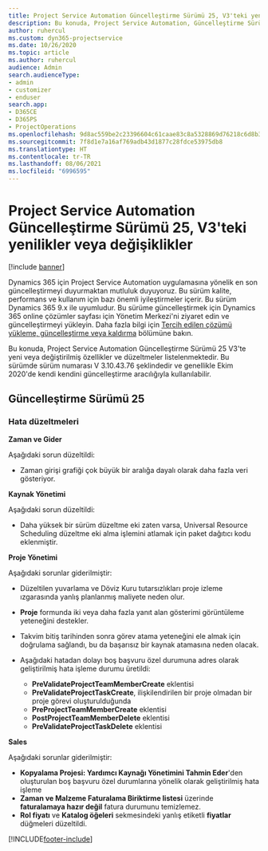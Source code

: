 ```yaml
---
title: Project Service Automation Güncelleştirme Sürümü 25, V3'teki yenilikler veya değişiklikler
description: Bu konuda, Project Service Automation, Güncelleştirme Sürümü 25, V3'teki özellikler ve düzeltmeler listelenir.
author: ruhercul
ms.custom: dyn365-projectservice
ms.date: 10/26/2020
ms.topic: article
ms.author: ruhercul
audience: Admin
search.audienceType:
- admin
- customizer
- enduser
search.app:
- D365CE
- D365PS
- ProjectOperations
ms.openlocfilehash: 9d8ac559be2c23396604c61caae83c8a5328869d76218c6d8b3b6a6a6b32c1eb
ms.sourcegitcommit: 7f8d1e7a16af769adb43d1877c28fdce53975db8
ms.translationtype: HT
ms.contentlocale: tr-TR
ms.lasthandoff: 08/06/2021
ms.locfileid: "6996595"
---
```

# <a name="whats-new-or-changed-in-project-service-automation-update-release-25-v3"></a>Project Service Automation Güncelleştirme Sürümü 25, V3'teki yenilikler veya değişiklikler

[!include [banner](../includes/psa-now-project-operations.md)]

Dynamics 365 için Project Service Automation uygulamasına yönelik en son güncelleştirmeyi duyurmaktan mutluluk duyuyoruz. Bu sürüm kalite, performans ve kullanım için bazı önemli iyileştirmeler içerir. Bu sürüm Dynamics 365 9.x ile uyumludur. Bu sürüme güncelleştirmek için Dynamics 365 online çözümler sayfası için Yönetim Merkezi'ni ziyaret edin ve güncelleştirmeyi yükleyin. Daha fazla bilgi için [Tercih edilen çözümü yükleme, güncelleştirme veya kaldırma](/power-platform/admin/install-remove-preferred-solution) bölümüne bakın.

Bu konuda, Project Service Automation Güncelleştirme Sürümü 25 V3'te yeni veya değiştirilmiş özellikler ve düzeltmeler listelenmektedir. Bu sürümde sürüm numarası V 3.10.43.76 şeklindedir ve genellikle Ekim 2020'de kendi kendini güncelleştirme aracılığıyla kullanılabilir.

## <a name="update-release-25"></a>Güncelleştirme Sürümü 25

### <a name="bug-fixes"></a>Hata düzeltmeleri

**Zaman ve Gider**

Aşağıdaki sorun düzeltildi:

- Zaman girişi grafiği çok büyük bir aralığa dayalı olarak daha fazla veri gösteriyor.

**Kaynak Yönetimi**

Aşağıdaki sorun düzeltildi:

- Daha yüksek bir sürüm düzeltme eki zaten varsa, Universal Resource Scheduling düzeltme eki alma işlemini atlamak için paket dağıtıcı kodu eklenmiştir.

**Proje Yönetimi**

Aşağıdaki sorunlar giderilmiştir:

- Düzeltilen yuvarlama ve Döviz Kuru tutarsızlıkları proje izleme ızgarasında yanlış planlanmış maliyete neden olur.
- **Proje** formunda iki veya daha fazla yanıt alan gösterimi görüntüleme yeteneğini destekler.
- Takvim bitiş tarihinden sonra görev atama yeteneğini ele almak için doğrulama sağlandı, bu da başarısız bir kaynak atamasına neden olacak.
- Aşağıdaki hatadan dolayı boş başvuru özel durumuna adres olarak geliştirilmiş hata işleme durumu üretildi:

    - **PreValidateProjectTeamMemberCreate** eklentisi
    - **PreValidateProjectTaskCreate**, ilişkilendirilen bir proje olmadan bir proje görevi oluşturulduğunda
    - **PreProjectTeamMemberCreate** eklentisi
    - **PostProjectTeamMemberDelete** eklentisi
    - **PreValidateProjectTaskDelete** eklentisi

**Sales**

Aşağıdaki sorunlar giderilmiştir:

- **Kopyalama Projesi: Yardımcı Kaynağı Yönetimini Tahmin Eder**'den oluşturulan boş başvuru özel durumlarına yönelik olarak geliştirilmiş hata işleme
- **Zaman ve Malzeme Faturalama Biriktirme listesi** üzerinde **faturalamaya hazır değil** fatura durumunu temizlemez.
- **Rol fiyatı** ve **Katalog öğeleri** sekmesindeki yanlış etiketli **fiyatlar** düğmeleri düzeltildi.


[!INCLUDE[footer-include](../includes/footer-banner.md)]